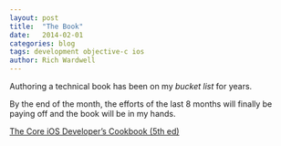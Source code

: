 ```yaml
---
layout: post
title:  "The Book"
date:   2014-02-01
categories: blog
tags: development objective-c ios
author: Rich Wardwell
---
```


Authoring a technical book has been on my _bucket list_ for years.  

By the end of the month, the efforts of the last 8 months will finally be paying off and the book will be in my hands.

[The Core iOS Developer’s Cookbook (5th ed)](http://www.amazon.com/gp/product/0321948106/ref=as_li_qf_sp_asin_tl?ie=UTF8&camp=1789&creative=9325&creativeASIN=0321948106&linkCode=as2&tag=levelpathsoftwar")